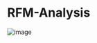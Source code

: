# RFM-Analysis
![image](https://user-images.githubusercontent.com/100184532/235321941-2753515b-c01c-4440-8592-7b7f5b16f940.png)
